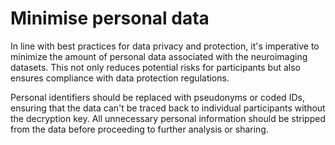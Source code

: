 # Minimise personal data

In line with best practices for data privacy and protection, it's imperative to minimize the amount of personal data associated with the neuroimaging datasets. This not only reduces potential risks for participants but also ensures compliance with data protection regulations.

Personal identifiers should be replaced with pseudonyms or coded IDs, ensuring that the data can't be traced back to individual participants without the decryption key. All unnecessary personal information should be stripped from the data before proceeding to further analysis or sharing.


